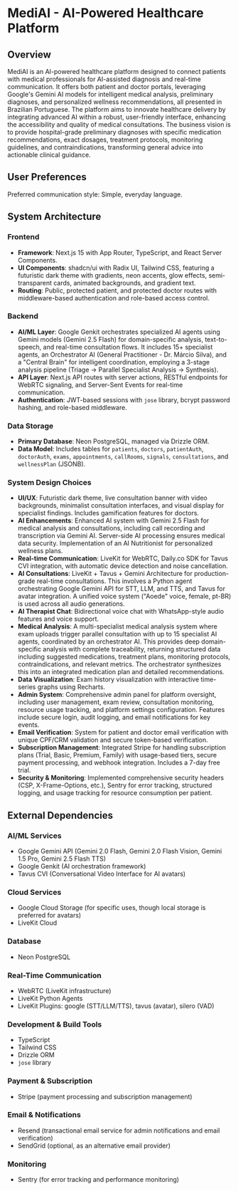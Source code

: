 # MediAI - AI-Powered Healthcare Platform

## Overview
MediAI is an AI-powered healthcare platform designed to connect patients with medical professionals for AI-assisted diagnosis and real-time communication. It offers both patient and doctor portals, leveraging Google's Gemini AI models for intelligent medical analysis, preliminary diagnoses, and personalized wellness recommendations, all presented in Brazilian Portuguese. The platform aims to innovate healthcare delivery by integrating advanced AI within a robust, user-friendly interface, enhancing the accessibility and quality of medical consultations. The business vision is to provide hospital-grade preliminary diagnoses with specific medication recommendations, exact dosages, treatment protocols, monitoring guidelines, and contraindications, transforming general advice into actionable clinical guidance.

## User Preferences
Preferred communication style: Simple, everyday language.

## System Architecture

### Frontend
- **Framework**: Next.js 15 with App Router, TypeScript, and React Server Components.
- **UI Components**: shadcn/ui with Radix UI, Tailwind CSS, featuring a futuristic dark theme with gradients, neon accents, glow effects, semi-transparent cards, animated backgrounds, and gradient text.
- **Routing**: Public, protected patient, and protected doctor routes with middleware-based authentication and role-based access control.

### Backend
- **AI/ML Layer**: Google Genkit orchestrates specialized AI agents using Gemini models (Gemini 2.5 Flash) for domain-specific analysis, text-to-speech, and real-time consultation flows. It includes 15+ specialist agents, an Orchestrator AI (General Practitioner - Dr. Márcio Silva), and a "Central Brain" for intelligent coordination, employing a 3-stage analysis pipeline (Triage → Parallel Specialist Analysis → Synthesis).
- **API Layer**: Next.js API routes with server actions, RESTful endpoints for WebRTC signaling, and Server-Sent Events for real-time communication.
- **Authentication**: JWT-based sessions with `jose` library, bcrypt password hashing, and role-based middleware.

### Data Storage
- **Primary Database**: Neon PostgreSQL, managed via Drizzle ORM.
- **Data Model**: Includes tables for `patients`, `doctors`, `patientAuth`, `doctorAuth`, `exams`, `appointments`, `callRooms`, `signals`, `consultations`, and `wellnessPlan` (JSONB).

### System Design Choices
- **UI/UX**: Futuristic dark theme, live consultation banner with video backgrounds, minimalist consultation interfaces, and visual display for specialist findings. Includes gamification features for doctors.
- **AI Enhancements**: Enhanced AI system with Gemini 2.5 Flash for medical analysis and consultations, including call recording and transcription via Gemini AI. Server-side AI processing ensures medical data security. Implementation of an AI Nutritionist for personalized wellness plans.
- **Real-time Communication**: LiveKit for WebRTC, Daily.co SDK for Tavus CVI integration, with automatic device detection and noise cancellation.
- **AI Consultations**: LiveKit + Tavus + Gemini Architecture for production-grade real-time consultations. This involves a Python agent orchestrating Google Gemini API for STT, LLM, and TTS, and Tavus for avatar integration. A unified voice system ("Aoede" voice, female, pt-BR) is used across all audio generations.
- **AI Therapist Chat**: Bidirectional voice chat with WhatsApp-style audio features and voice support.
- **Medical Analysis**: A multi-specialist medical analysis system where exam uploads trigger parallel consultation with up to 15 specialist AI agents, coordinated by an orchestrator AI. This provides deep domain-specific analysis with complete traceability, returning structured data including suggested medications, treatment plans, monitoring protocols, contraindications, and relevant metrics. The orchestrator synthesizes this into an integrated medication plan and detailed recommendations.
- **Data Visualization**: Exam history visualization with interactive time-series graphs using Recharts.
- **Admin System**: Comprehensive admin panel for platform oversight, including user management, exam review, consultation monitoring, resource usage tracking, and platform settings configuration. Features include secure login, audit logging, and email notifications for key events.
- **Email Verification**: System for patient and doctor email verification with unique CPF/CRM validation and secure token-based verification.
- **Subscription Management**: Integrated Stripe for handling subscription plans (Trial, Basic, Premium, Family) with usage-based tiers, secure payment processing, and webhook integration. Includes a 7-day free trial.
- **Security & Monitoring**: Implemented comprehensive security headers (CSP, X-Frame-Options, etc.), Sentry for error tracking, structured logging, and usage tracking for resource consumption per patient.

## External Dependencies

### AI/ML Services
- Google Gemini API (Gemini 2.0 Flash, Gemini 2.0 Flash Vision, Gemini 1.5 Pro, Gemini 2.5 Flash TTS)
- Google Genkit (AI orchestration framework)
- Tavus CVI (Conversational Video Interface for AI avatars)

### Cloud Services
- Google Cloud Storage (for specific uses, though local storage is preferred for avatars)
- LiveKit Cloud

### Database
- Neon PostgreSQL

### Real-Time Communication
- WebRTC (LiveKit infrastructure)
- LiveKit Python Agents
- LiveKit Plugins: google (STT/LLM/TTS), tavus (avatar), silero (VAD)

### Development & Build Tools
- TypeScript
- Tailwind CSS
- Drizzle ORM
- `jose` library

### Payment & Subscription
- Stripe (payment processing and subscription management)

### Email & Notifications
- Resend (transactional email service for admin notifications and email verification)
- SendGrid (optional, as an alternative email provider)

### Monitoring
- Sentry (for error tracking and performance monitoring)